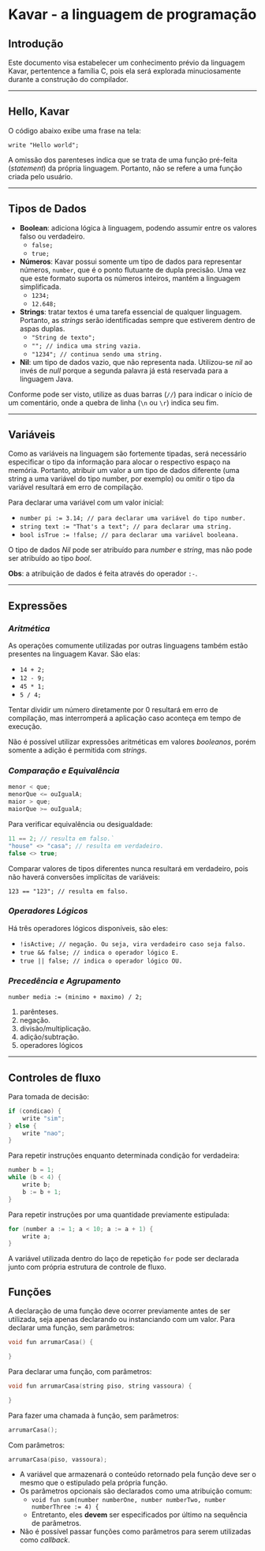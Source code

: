 # Kavar - a linguagem de programação

## Introdução

Este documento visa estabelecer um conhecimento prévio da linguagem Kavar, pertentence a família C, pois ela será explorada minuciosamente durante a construção do compilador.

---

## Hello, Kavar

O código abaixo exibe uma frase na tela:

`write "Hello world";`

A omissão dos parenteses indica que se trata de uma função pré-feita (*statement*) da própria linguagem. Portanto, não se refere a uma função criada pelo usuário.

---

## Tipos de Dados

* **Boolean**: adiciona lógica à linguagem, podendo assumir entre os valores falso ou verdadeiro.
  * `false;`
  * `true;`
* **Números**: Kavar possui somente um tipo de dados para representar números, `number`, que é o ponto flutuante de dupla precisão. Uma vez que este formato suporta os números inteiros, mantém a linguagem simplificada.
  * `1234;`
  * `12.648;`
* **Strings**: tratar textos é uma tarefa essencial de qualquer linguagem. Portanto, as *strings* serão identificadas sempre que estiverem dentro de aspas duplas.
  * `"String de texto";`
  * `""; // indica uma string vazia.`
  * `"1234"; // continua sendo uma string.`
* **Nil**: um tipo de dados vazio, que não representa nada. Utilizou-se *nil* ao invés de *null* porque a segunda palavra já está reservada para a linguagem Java.

Conforme pode ser visto, utilize as duas barras (`//`) para indicar o início de um comentário, onde a quebra de linha (`\n` ou `\r`) indica seu fim.

---

## Variáveis

Como as variáveis na linguagem são fortemente tipadas, será necessário especificar o tipo da informação para alocar o respectivo espaço na memória. Portanto, atribuir um valor a um tipo de dados diferente (uma string a uma variável do tipo number, por exemplo) ou omitir o tipo da variável resultará em erro de compilação.

Para declarar uma variável com um valor inicial:

* `number pi := 3.14; // para declarar uma variável do tipo number.`
* `string text := "That's a text"; // para declarar uma string.`
* `bool isTrue := !false; // para declarar uma variável booleana.`

O tipo de dados *Nil* pode ser atribuído para *number* e *string*, mas não pode ser atribuído ao tipo *bool*.

**Obs**: a atribuição de dados é feita através do operador `:-`.

---

## Expressões

### *Aritmética*

As operações comumente utilizadas por outras linguagens também estão presentes na linguagem Kavar. São elas:

* `14 + 2;`
* `12 - 9;`
* `45 * 1;`
* `5 / 4;`

Tentar dividir um número diretamente por 0 resultará em erro de compilação, mas interromperá a aplicação caso aconteça em tempo de execução.

Não é possível utilizar expressões aritméticas em valores *booleanos*, porém somente a adição é permitida com *strings*.

### *Comparação e Equivalência*

```c
menor < que;
menorQue <= ouIgualA;
maior > que;
maiorQue >= ouIgualA;
```

Para verificar equivalência ou desigualdade:

```c
11 == 2; // resulta em falso.`
"house" <> "casa"; // resulta em verdadeiro.
false <> true;
```

Comparar valores de tipos diferentes nunca resultará em verdadeiro, pois não haverá conversões implícitas de variáveis:

`123 == "123"; // resulta em falso.`

### *Operadores Lógicos*

Há três operadores lógicos disponíveis, são eles:

* `!isActive; // negação. Ou seja, vira verdadeiro caso seja falso.`
* `true && false; // indica o operador lógico E.`
* `true || false; // indica o operador lógico OU.`

### *Precedência e Agrupamento*

`number media := (minimo + maximo) / 2;`

1. parênteses.
2. negação.
3. divisão/multiplicação.
4. adição/subtração.
5. operadores lógicos

---

## Controles de fluxo

Para tomada de decisão:

```c
if (condicao) {
    write "sim";
} else {
    write "nao";
}
```

Para repetir instruções enquanto determinada condição for verdadeira:

```c
number b = 1;
while (b < 4) {
    write b;
    b := b + 1;
}
```

Para repetir instruções por uma quantidade previamente estipulada:

```c
for (number a := 1; a < 10; a := a + 1) {
    write a;
}
```

A variável utilizada dentro do laço de repetição `for` pode ser declarada junto com própria estrutura de controle de fluxo.

## Funções

A declaração de uma função deve ocorrer previamente antes de ser utilizada, seja apenas declarando ou instanciando com um valor. Para declarar uma função, sem parâmetros:

```c
void fun arrumarCasa() {

}
```

Para declarar uma função, com parâmetros:

```c
void fun arrumarCasa(string piso, string vassoura) {

}
```

Para fazer uma chamada à função, sem parâmetros:

```c
arrumarCasa();
```

Com parâmetros:

```c
arrumarCasa(piso, vassoura);
```

* A variável que armazenará o conteúdo retornado pela função deve ser o mesmo que o estipulado pela própria função.
* Os parâmetros opcionais são declarados como uma atribuição comum:
  * `void fun sum(number numberOne, number numberTwo, number numberThree := 4) {`
  * Entretanto, eles **devem** ser especificados por último na sequência de parâmetros.
* Não é possível passar funções como parâmetros para serem utilizadas como *callback*.
